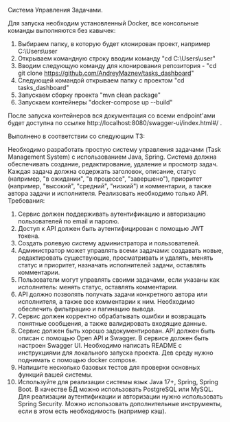 Система Управления Задачами.

Для запуска необходим установленный Docker, все консольные команды выполняются без кавычек:
1. Выбираем папку, в которую будет клонирован проект, например C:\Users\user
2. Открываем командную строку вводим команду "cd C:\Users\user"
3. Вводим следующую команду для клонирования репозитория - "cd git clone https://github.com/AndreyMaznev/tasks_dashboard"
4. Следующей командой открываем папку с проектом "cd tasks_dashboard"
5. Запускаем сборку проекта "mvn clean package"
6. Запускаем контейнеры "docker-compose up --build"

После запуска контейнеров вся документация со всеми endpoint'ами будет доступна по ссылке http://localhost:8080/swagger-ui/index.html#/ .

Выполнено в соответствии со следующим ТЗ:

Необходимо разработать простую систему управления задачами (Task Management System) с использованием Java, Spring. 
Система должна обеспечивать создание, редактирование, удаление и просмотр задач. Каждая задача должна содержать заголовок, описание, статус (например, "в ожидании", "в процессе", "завершено"), приоритет (например, "высокий", "средний", "низкий") и комментарии, а также автора задачи и исполнителя. 
Реализовать необходимо только API.
Требования:
1.	Сервис должен поддерживать аутентификацию и авторизацию пользователей по email и паролю.
2.	Доступ к API должен быть аутентифицирован с помощью JWT токена.
3.	Создать ролевую систему администратора и пользователей.
4.	Администратор может управлять всеми задачами: создавать новые, редактировать существующие, просматривать и удалять, менять статус и приоритет, назначать исполнителей задачи, оставлять комментарии.
5.	Пользователи могут управлять своими задачами, если указаны как исполнитель: менять статус, оставлять комментарии.
6.	API должно позволять получать задачи конкретного автора или исполнителя, а также все комментарии к ним. Необходимо обеспечить фильтрацию и пагинацию вывода.
7.	Сервис должен корректно обрабатывать ошибки и возвращать понятные сообщения, а также валидировать входящие данные.
8.	Сервис должен быть хорошо задокументирован. API должен быть описан с помощью Open API и Swagger. В сервисе должен быть настроен Swagger UI. Необходимо написать README с инструкциями для локального запуска проекта. Дев среду нужно поднимать с помощью docker compose.
9.	Напишите несколько базовых тестов для проверки основных функций вашей системы.
10.	Используйте для реализации системы язык Java 17+, Spring, Spring Boot. В качестве БД можно использовать PostgreSQL или MySQL. Для реализации аутентификации и авторизации нужно использовать Spring Security. Можно использовать дополнительные инструменты, если в этом есть необходимость (например кэш).
